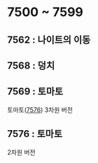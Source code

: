 # 7500 ~ 7599


## 7562 : 나이트의 이동

## 7568 : 덩치

## 7569 : 토마토
토마토([7576](https://www.acmicpc.net/problem/7576)) 3차원 버전

## 7576 : 토마토
2차원 버전
